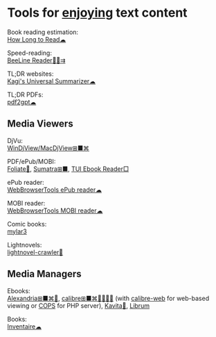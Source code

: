 
# Tools for [enjoying](https://entertaining.space/) text content

Book reading estimation:  
[How Long to Read☁](https://www.howlongtoread.com/)

Speed-reading:  
[BeeLine Reader🍎🤖⇉](https://www.beelinereader.com/)

TL;DR websites:  
[Kagi's Universal Summarizer☁](https://kagi.com/summarizer/index.html)

TL;DR PDFs:  
[pdf2gpt☁](https://pdf2gpt.com/)

## Media Viewers

DjVu:  
[WinDjView/MacDjView⊞■⌘](https://windjview.sourceforge.io/)

PDF/ePub/MOBI:  
[Foliate🐧](https://johnfactotum.github.io/foliate/),
[Sumatra⊞■](https://www.sumatrapdfreader.org/free-pdf-reader.html),
[TUI Ebook Reader□](https://github.com/wustho/baca)

ePub reader:  
[WebBrowserTools ePub reader☁](https://webbrowsertools.com/epub-reader/)

MOBI reader:  
[WebBrowserTools MOBI reader☁](https://webbrowsertools.com/mobi-reader/)

Comic books:  
[mylar3](https://github.com/mylar3/mylar3)

Lightnovels:  
[lightnovel-crawler🐍](https://pypi.org/project/lightnovel-crawler/)

## Media Managers

Ebooks:  
[Alexandria⊞■⌘🐧](https://github.com/btpf/Alexandria),
[calibre⊞■⌘🐧🍎🤖💾](https://calibre-ebook.com/) (with [calibre-web](https://github.com/janeczku/calibre-web) for web-based viewing or [COPS](https://blog.slucas.fr/projects/calibre-opds-php-server/) for PHP server),
[Kavita💾](https://www.kavitareader.com/),
[Librum](https://librumreader.com/)

Books:  
[Inventaire☁](https://inventaire.io/)
